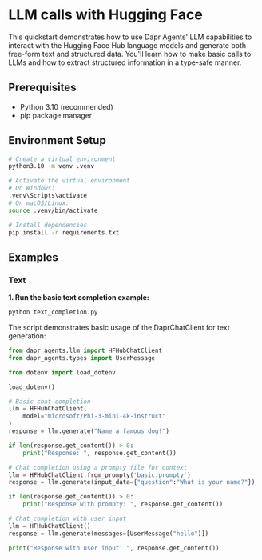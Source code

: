 # LLM calls with Hugging Face

This quickstart demonstrates how to use Dapr Agents' LLM capabilities to interact with the Hugging Face Hub language models and generate both free-form text and structured data. You'll learn how to make basic calls to LLMs and how to extract structured information in a type-safe manner.

## Prerequisites

- Python 3.10 (recommended)
- pip package manager

## Environment Setup

```bash
# Create a virtual environment
python3.10 -m venv .venv

# Activate the virtual environment 
# On Windows:
.venv\Scripts\activate
# On macOS/Linux:
source .venv/bin/activate

# Install dependencies
pip install -r requirements.txt
```

## Examples

### Text

**1. Run the basic text completion example:**

<!-- STEP
name: Run text completion example
expected_stdout_lines:
  - "Response:"
  - "Response with prompty:"
  - "Response with user input:"
timeout_seconds: 30
output_match_mode: substring
-->
```bash
python text_completion.py
```
<!-- END_STEP -->

The script demonstrates basic usage of the DaprChatClient for text generation:

```python
from dapr_agents.llm import HFHubChatClient
from dapr_agents.types import UserMessage

from dotenv import load_dotenv

load_dotenv()

# Basic chat completion
llm = HFHubChatClient(
    model="microsoft/Phi-3-mini-4k-instruct"
)
response = llm.generate("Name a famous dog!")

if len(response.get_content()) > 0:
    print("Response: ", response.get_content())

# Chat completion using a prompty file for context
llm = HFHubChatClient.from_prompty('basic.prompty')
response = llm.generate(input_data={"question":"What is your name?"})

if len(response.get_content()) > 0:
    print("Response with prompty: ", response.get_content())

# Chat completion with user input
llm = HFHubChatClient()
response = llm.generate(messages=[UserMessage("hello")])

print("Response with user input: ", response.get_content())
```